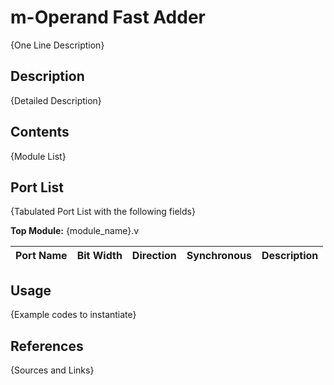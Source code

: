 # m-Operand Fast Adder
{One Line Description}

## Description
{Detailed Description}

## Contents
{Module List}

## Port List
{Tabulated Port List with the following fields}

**Top Module:** {module_name}.v

| Port Name | Bit Width | Direction | Synchronous | Description |
|---|---|---|---|---|

## Usage
{Example codes to instantiate}

## References
{Sources and Links}

